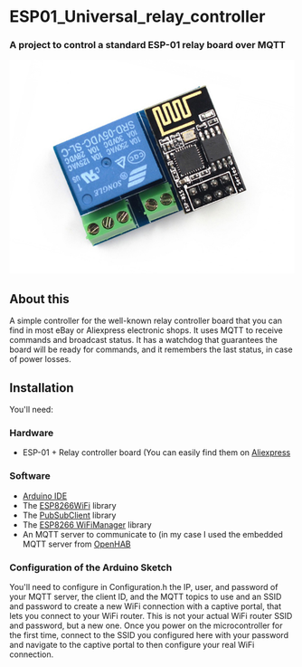 # ESP01_Universal_relay_controller
### A project to control a standard ESP-01 relay board over MQTT

![Board](https://github.com/ladbsoft/ESP01_Universal_relay_controller/blob/main/photo.jpg "Board")

## About this
A simple controller for the well-known relay controller board that you can find in most eBay or Aliexpress electronic shops. It uses MQTT to receive commands and broadcast status. It has a watchdog that guarantees the board will be ready for commands, and it remembers the last status, in case of power losses.

## Installation
You'll need:

### Hardware
- ESP-01 + Relay controller board (You can easily find them on [Aliexpress](https://www.aliexpress.com/wholesale?SearchText=ESP-01+relay)

### Software
- [Arduino IDE](https://www.arduino.cc/en/Main/Software)
- The [ESP8266WiFi](https://github.com/esp8266/Arduino/tree/master/libraries/ESP8266WiFi) library
- The [PubSubClient](https://github.com/knolleary/pubsubclient) library
- The [ESP8266 WiFiManager](https://github.com/tzapu/WiFiManager) library
- An MQTT server to communicate to (in my case I used the embedded MQTT server from [OpenHAB](https://www.openhab.org/)

### Configuration of the Arduino Sketch
You'll need to configure in Configuration.h the IP, user, and password of your MQTT server, the client ID, and the MQTT topics to use and an SSID and password to create a new WiFi connection with a captive portal, that lets you connect to your WiFi router. This is not your actual WiFi router SSID and password, but a new one. Once you power on the microcontroller for the first time, connect to the SSID you configured here with your password and navigate to the captive portal to then configure your real WiFi connection.

